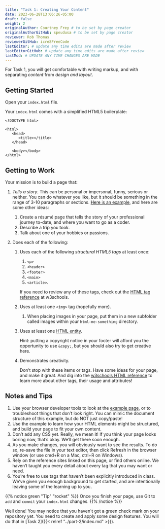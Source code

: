 ```yaml
---
title: "Task 1: Creating Your Content"
date: 2023-06-28T13:06:26-05:00
draft: false
weight: 2
originalAuthor: Courtney Frey # to be set by page creator
originalAuthorGitHub: speudusa # to be set by page creator
reviewer: Rob Thomas
reviewerGitHub: icre8FreeCode
lastEditor: # update any time edits are made after review
lastEditorGitHub: # update any time edits are made after review
lastMod: # UPDATE ANY TIME CHANGES ARE MADE
---
```


For Task  1, you will get comfortable with writing markup, and with separating _content_ from _design and layout_.

## Getting Started
Open your `index.html` file. 

Your `index.html` comes with a simplified HTML5 boilerplate:

```html{linenos=table,hl_lines=[],linenostart=1}
<!DOCTYPE html>

<html>
   <head>
      <title></title>
   </head>

   <body></body>
</html>
```

## Getting to Work
Your mission is to build a page that:

1. _Tells a story_. This can be personal or impersonal, funny, serious or neither. You can do whatever you like, but it should be something in the range of 3-10 paragraphs or sections. [Here is an example](https://education.launchcode.org/html-me-something/submissions/chrisbay/index-nocss.html), and here are some other ideas:

   1. Create a résumé page that tells the story of your professional journey to-date, and where you want to go as a coder.
   1. Describe a trip you took.
   1. Talk about one of your hobbies or passions.
1. Does each of the following:

   1. Uses each of the following _structural HTML5 tags_ at least once: 
      1. `<p>`
      1. `<header>`
      1. `<footer>`
      1. `<main>`
      1. `<article>`. 
      
      If you need to review any of these tags, check out the [HTML tag reference](https://www.w3schools.com/tags/default.asp) at w3schools.

   1. Uses at least one `<img>` tag (hopefully more). 
   
      1. When placing images in your page, put them in a new subfolder called images within your `html-me-something` directory.

   1. Uses at least one [HTML entity](https://www.w3schools.com/html/html_entities.asp). 
      
      Hint: putting a copyright notice in your footer will afford you the opportunity to use `&copy;`, but you should also try to get creative here.

   1. Demonstrates creativity. 
   
      Don’t stop with these items or tags. Have some ideas for your page, and make it great. And dig into the [w3schools HTML reference](https://www.w3schools.com/tags/default.asp) to learn more about other tags, their usage and attributes!

## Notes and Tips

1. Use your browser developer tools to look at the [example page](https://education.launchcode.org/html-me-something/submissions/chrisbay/index-nocss.html), or to troubleshoot things that don’t look right. You can mimic the document structure of this example, but do NOT just copy/paste!
1. Use the example to learn how your HTML elements might be structured, and build your page to fit your own content.
1. Don’t add any CSS yet. Really, we mean it! If you think your page looks boring now, that’s okay. We’ll get there soon enough.
1. As you make changes, you will obviously want to see the results. To do so, re-save the file in your text editor, then click Refresh in the browser window (or use cmd+R on a Mac, ctrl+R on Windows).
1. Rely on the reference sites linked on this page, or find others online. We haven’t taught you every detail about every tag that you may want or need.
1. You’re free to use tags that haven’t been explicitly introduced in class. We’ve given you enough background to get started, and are intentionally leaving some of the learning up to you.

{{% notice green "Tip" "rocket" %}} 
 Once you finish your page, use Git to `add` and `commit` your `index.html` changes.
{{% /notice %}}

Well done! You may notice that you haven't got a green check mark on your repository yet. You need to create and apply some design features.  You will do that in [Task 2]({{< relref "../part-2/index.md" >}}).
